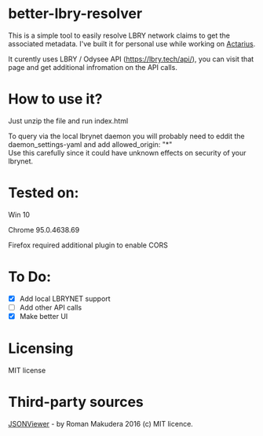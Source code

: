 # better-lbry-resolver
This is a simple tool to easily resolve LBRY network claims to get the associated metadata. 
I've built it for personal use while working on [Actarius](https://github.com/Shroom2020/actarius-lbry-browser).

It curently uses LBRY / Odysee API (https://lbry.tech/api/), you can visit that page and get additional infromation on the API calls.

# How to use it?
Just unzip the file and run index.html

To query via the local lbrynet daemon you will probably need to eddit the daemon_settings-yaml and add allowed_origin: "*"   
Use this carefully since it could have unknown effects on security of your lbrynet.

# Tested on:
Win 10

Chrome 95.0.4638.69

Firefox required additional plugin to enable CORS

# To Do:
- [x] Add local LBRYNET support
- [ ] Add other API calls
- [x] Make better UI

# Licensing
MIT license

# Third-party sources
[JSONViewer](https://github.com/LorDOniX/json-viewer) - by Roman Makudera 2016 (c) MIT licence.
 
